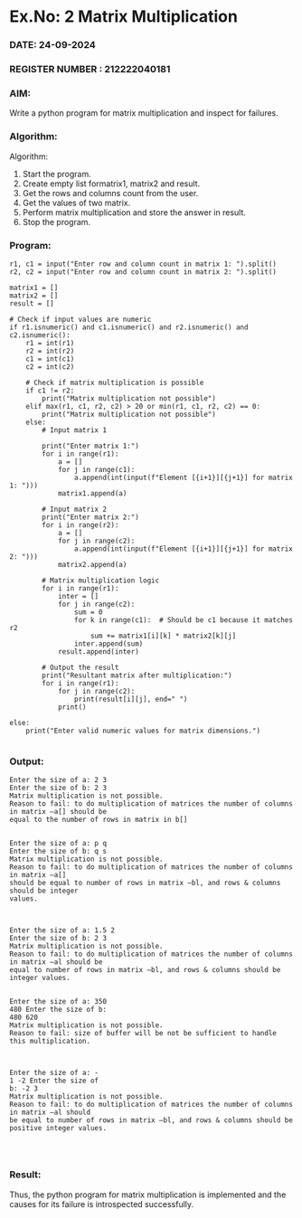 # Ex.No: 2   Matrix Multiplication 

### DATE:   24-09-2024                                                                         
### REGISTER NUMBER : 212222040181

### AIM: 
Write a python program for matrix multiplication and inspect for failures.
 
### Algorithm:

Algorithm:
1. Start the program.
2. Create empty list formatrix1, matrix2 and result.
3. Get the rows and columns count from the user.
4. Get the values of two matrix.
5. Perform matrix multiplication and store the answer in result.
6. Stop the program.
### Program:

```
r1, c1 = input("Enter row and column count in matrix 1: ").split() 
r2, c2 = input("Enter row and column count in matrix 2: ").split() 

matrix1 = [] 
matrix2 = [] 
result = []

# Check if input values are numeric
if r1.isnumeric() and c1.isnumeric() and r2.isnumeric() and c2.isnumeric(): 
    r1 = int(r1) 
    r2 = int(r2) 
    c1 = int(c1) 
    c2 = int(c2)

    # Check if matrix multiplication is possible
    if c1 != r2: 
        print("Matrix multiplication not possible") 
    elif max(r1, c1, r2, c2) > 20 or min(r1, c1, r2, c2) == 0: 
        print("Matrix multiplication not possible") 
    else: 
        # Input matrix 1
        
        print("Enter matrix 1:")
        for i in range(r1): 
            a = [] 
            for j in range(c1): 
                a.append(int(input(f"Element [{i+1}][{j+1}] for matrix 1: "))) 
            matrix1.append(a) 
        
        # Input matrix 2
        print("Enter matrix 2:")
        for i in range(r2): 
            a = [] 
            for j in range(c2): 
                a.append(int(input(f"Element [{i+1}][{j+1}] for matrix 2: "))) 
            matrix2.append(a) 
        
        # Matrix multiplication logic
        for i in range(r1): 
            inter = [] 
            for j in range(c2): 
                sum = 0 
                for k in range(c1):  # Should be c1 because it matches r2
                    sum += matrix1[i][k] * matrix2[k][j] 
                inter.append(sum) 
            result.append(inter) 
        
        # Output the result
        print("Resultant matrix after multiplication:")
        for i in range(r1): 
            for j in range(c2): 
                print(result[i][j], end=" ") 
            print() 

else: 
    print("Enter valid numeric values for matrix dimensions.")


```











### Output:

```
Enter the size of a: 2 3
Enter the size of b: 2 3
Matrix multiplication is not possible.
Reason to fail: to do multiplication of matrices the number of columns in matrix ―a[] should be
equal to the number of rows in matrix in b[] 


Enter the size of a: p q
Enter the size of b: q s
Matrix multiplication is not possible.
Reason to fail: to do multiplication of matrices the number of columns in matrix ―a[]
should be equal to number of rows in matrix ―bl, and rows & columns should be integer
values. 



Enter the size of a: 1.5 2
Enter the size of b: 2 3
Matrix multiplication is not possible.
Reason to fail: to do multiplication of matrices the number of columns in matrix ―al should be
equal to number of rows in matrix ―bl, and rows & columns should be integer values. 


Enter the size of a: 350
480 Enter the size of b:
480 620
Matrix multiplication is not possible.
Reason to fail: size of buffer will be not be sufficient to handle this multiplication. 



Enter the size of a: -
1 -2 Enter the size of
b: -2 3
Matrix multiplication is not possible.
Reason to fail: to do multiplication of matrices the number of columns in matrix ―al should
be equal to number of rows in matrix ―bl, and rows & columns should be positive integer values. 




```






### Result:
Thus, the python program for matrix multiplication is implemented and the causes for its failure is introspected successfully.
